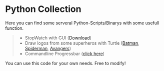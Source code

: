 # Python Collection #

Here you can find some serveral Python-Scripts/Binarys with some usefull function.

> - StopWatch with GUI ([Download](https://github.com/sera619/Collection/releases/tag/v1.0.1))
> - Draw logos from some superheros with Turtle ([Batman](https://github.com/sera619/Python-Collection/blob/master/Batman.py), [Spiderman](https://github.com/sera619/Python-Collection/blob/master/Spiderman.py), [Avangers](https://github.com/sera619/Python-Collection/blob/master/Avanger.py))
> - Commandline Progressbar ([click here](https://github.com/sera619/Python-Collection/blob/master/progress.py))

You can use this code for your own needs. Free to modify!
